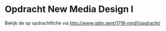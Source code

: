 # Opdracht New Media Design I

Bekijk de op opdrachtfiche via
http://www.gdm.gent/1718-nmd1/opdracht/
